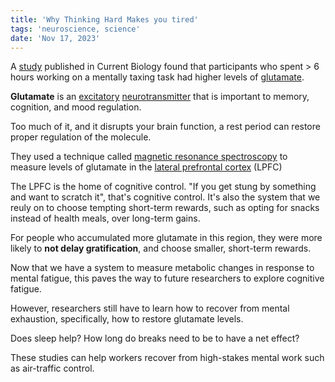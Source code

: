```yaml
---
title: 'Why Thinking Hard Makes you tired'
tags: 'neuroscience, science'
date: 'Nov 17, 2023'
---
```


A [study](https://tinyurl.com/ywklyraz) published in Current Biology found that participants who spent > 6 hours working on a mentally taxing task had higher levels of [glutamate](https://www.ncbi.nlm.nih.gov/pmc/articles/PMC8586693/).

**Glutamate** is an [excitatory](https://en.wikipedia.org/wiki/Neurotransmitter?useskin=vector#Types) [neurotransmitter](https://qbi.uq.edu.au/brain/brain-functions/what-are-neurotransmitters) that is important to memory, cognition, and mood regulation.

Too much of it, and it disrupts your brain function, a rest period can restore proper regulation of the molecule.

They used a technique called [magnetic resonance spectroscopy](https://www.ncbi.nlm.nih.gov/pmc/articles/PMC4723643/) to measure levels of glutamate in the [lateral prefrontal cortex](https://en.wikipedia.org/wiki/Lateral_prefrontal_cortex?useskin=vector) (LPFC)

The LPFC is the home of cognitive control. "If you get stung by something and want to scratch it", that's cognitive control. It's also the system that we reuly on to choose tempting short-term rewards, such as opting for snacks instead of health meals, over long-term gains.

For people who accumulated more glutamate in this region, they were more likely to **not delay gratification**, and choose smaller, short-term rewards.

Now that we have a system to measure metabolic changes in response to mental fatigue, this paves the way to future researchers to explore cognitive fatigue.

However, researchers still have to learn how to recover from mental exhaustion, specifically, how to restore glutamate levels.

Does sleep help? How long do breaks need to be to have a net effect?

These studies can help workers recover from high-stakes mental work such as air-traffic control.
